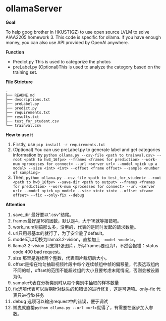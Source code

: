 # ollamaServer

**Goal**

To help goog brother in HKUST(GZ) to use open source LVLM to solve AIAA2205 homework 3. This code is specific for ollama. If you have enough money, you can also use API provided by OpenAI anywhere.

**Function**

* Predict.py This is used to categorize the photos
* preLabel.py (Optional)This is used to analyze the category based on the training set.

**File Stricture**

```
.
├── README.md
├── descriptions.txt
├── preLabel.py
├── predict.py
├── requirements.txt
├── results.txt
├── test_for_student.csv
└── trainval.csv
```

**How to use it**

1. Firstly, use `pip install -r requirements.txt`
2. (Optional) You can use preLabel.py to generate label and get categories information by `python ollama.py --csv-file <path to trainval.csv> --root <path to hw3_16fpv> --frames <frames for prediction> --work-num <processes for connect> --url <server url> --model <pick up a model> --size <int> <int> --offset <frame offset> --sample <number of sampling>`
3. Then, `python ollama.py --csv-file <path to test_for_student> --root <path to hw3_16fpv> --save-dir <path to output> --frames <frames for prediction> --work-num <processes for connect> --url <server url> --model <pick up model> --size <int> <int> --offset <frame offset> --fix --only-fix --debug`

**Attention**

1. save_dir 最好要以".csv"结尾。
2. frames最好是16的因数，默认是4，大于16就等报错吧。
3. work_num别搞那么多，没用的，代表的是同时发起的请求数量。
4. url只用最基本的就行了，为了安全删了default。
5. model可以切换为llama3.2-vision，直接加上`--model <model>`。
6. llama3.2-vision 只支持1张图片，所以frames要设为1，不然会报错：status code 400 bad request。
7. size 那里是连续两个整数，代表图片裁切后大小。
8. offset是指在均匀抽取视频片段中每个连续帧组中帧的偏移量，代表选取组内不同的帧，offset的范围不能超过组的大小且要考虑末尾情况，否则会被设置为0。
9. sample代表在分析类别时从每个类别中抽取的样本数量
10. fix选项代表可以后期针对缺失的和错误的进行修复，这是可选项。only-fix 代表只进行fix任务
11. debug 选项可以输出request中的错误，便于调试
12. 懒鬼就直接`python ollama.py --url <url>`就得了，有需要在逐步加入参数。
